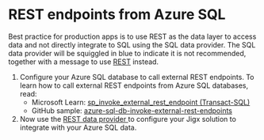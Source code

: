 # REST endpoints from Azure SQL

Best practice for production apps is to use REST as the data layer to access data and not directly integrate to SQL using the SQL data provider. The SQL data provider will be squiggled in blue to indicate it is not recommended, together with a message to use [REST](../rest/rest.md) instead.

1. Configure your Azure SQL database to call external REST endpoints. To learn how to call external REST endpoints from Azure SQL databases, read:
   * Microsoft Learn: [sp\_invoke\_external\_rest\_endpoint (Transact-SQL)](https://learn.microsoft.com/en-us/sql/relational-databases/system-stored-procedures/sp-invoke-external-rest-endpoint-transact-sql?view=azuresqldb-current\&tabs=request-headers)
   * GitHub sample: [azure-sql-db-invoke-external-rest-endpoints](https://github.com/Azure-Samples/azure-sql-db-invoke-external-rest-endpoints)
2. Now use the [REST data provider ](../rest/rest.md)to configure your Jigx solution to integrate with your Azure SQL data.
